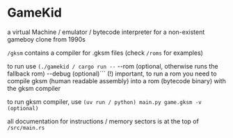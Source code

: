 # GameKid

a virtual Machine / emulator / bytecode interpreter for a non-existent gameboy clone from 1990s

`/gksm` contains a compiler for .gksm files (check `/roms` for examples)

to run use ```(./gamekid / cargo run --``` --rom (optional, otherwise runs the fallback rom) --debug (optional)```
(!) important, to run a rom you need to compile gksm (human readable assembly) into a rom (bytecode binary) with the gksm compiler

to run gksm compiler, use ```(uv run / python) main.py game.gksm -v (optional)```

all documentation for instructions / memory sectors is at the top of `/src/main.rs`

